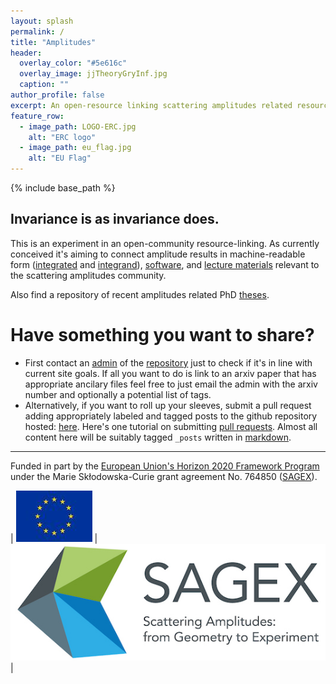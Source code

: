 ```yaml
---
layout: splash
permalink: /
title: "Amplitudes"
header:
  overlay_color: "#5e616c"
  overlay_image: jjTheoryGryInf.jpg
  caption: ""
author_profile: false
excerpt: An open-resource linking scattering amplitudes related resources.
feature_row:
  - image_path: LOGO-ERC.jpg
    alt: "ERC logo"
  - image_path: eu_flag.jpg
    alt: "EU Flag"
---
```


{% include base_path %}

## Invariance is as invariance does.

This is an experiment in an open-community resource-linking. As currently conceived it's aiming to connect amplitude results in machine-readable form ([integrated](/integrals/) and [integrand](/integrands/)),  [software](/software/), and [lecture materials](/lectures/) relevant to the scattering amplitudes community.

Also find a repository of recent amplitudes related PhD [theses](/theses/).


# Have something you want to share?
  * First contact an [admin](https://github.com/orgs/Amplitudes/people) of the [repository](https://github.com/Amplitudes/amplitudes/tree/gh-pages) just to check if it's in line with current site goals. If all you want to do is link to an arxiv paper that has appropriate ancilary files feel free to just email the admin with the arxiv number and optionally a potential list of tags.
  * Alternatively, if you want to roll up your sleeves, submit a pull request adding appropriately labeled and tagged posts to the github repository hosted:  [here](https://github.com/Amplitudes/amplitudes/tree/gh-pages).  Here's one tutorial on submitting [pull requests](https://www.thinkful.com/learn/github-pull-request-tutorial/). Almost all content here will be suitably tagged ```_posts``` written in [markdown](https://en.wikipedia.org/wiki/Markdown).

-----------------

Funded in part by the [European Union's Horizon 2020 Framework Program](https://ec.europa.eu/programmes/horizon2020/) under the Marie Skłodowska-Curie grant agreement No. 764850 ([SAGEX](https://sagex.org)). 

| <img src="/images/eu_flag.jpg" alt="eu_flag" > | <img src="/images/Sagex.jpg" alt="SAGEX-Logo" > |

